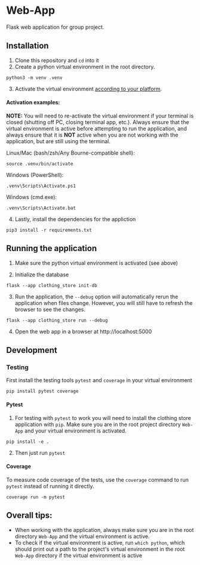 # Web-App

Flask web application for group project.

## Installation

1. Clone this repository and `cd` into it
2. Create a python virtual environment in the root directory.

```shell
python3 -m venv .venv
```
3. Activate the virtual environment [according to your platform](https://docs.python.org/3/library/venv.html#how-venvs-work).

#### Activation examples:
**NOTE:** You will need to re-activate the virtual environment if your terminal is closed (shutting off PC, closing terminal app, etc.). Always ensure that the virtual environment is active before attempting to run the application, and always ensure that it is **NOT** active when you are not working with the application, but are still using the terminal.

Linux/Mac (bash/zsh/Any Bourne-compatible shell):
```shell
source .venv/bin/activate
```
Windows (PowerShell):
```shell
.venv\Scripts\Activate.ps1
```
Windows (cmd.exe):
```shell
.venv\Scripts\Activate.bat
```

4. Lastly, install the dependencies for the appliction

```shell
pip3 install -r requirements.txt
```

## Running the application

1. Make sure the python virtual environment is activated (see above)

2. Initialize the database

```
flask --app clothing_store init-db
```

3. Run the application, the `--debug` option will automatically rerun the application when files change. However, you will still have to refresh the browser to see the changes.

```
flask --app clothing_store run --debug
```

4. Open the web app in a browser at http://localhost:5000

## Development

### Testing

First install the testing tools `pytest` and `coverage` in your virtual environment

```
pip install pytest coverage
```

#### Pytest

1. For testing with `pytest` to work you will need to install the clothing store application with `pip`. Make sure you are in the root project directory `Web-App` and your virtual environment is activated.

```
pip install -e .
```

2. Then just run `pytest`

#### Coverage

To measure code coverage of the tests, use the `coverage` command to run `pytest` instead of running it directly.

```
coverage run -m pytest
```

## Overall tips:

- When working with the application, always make sure you are in the root directory `Web-App` and the virtual environment is active.
- To check if the virtual environment is active, run `which python`, which should print out a path to the project's virtual environment in the root `Web-App` directory if the virtual environment is active
